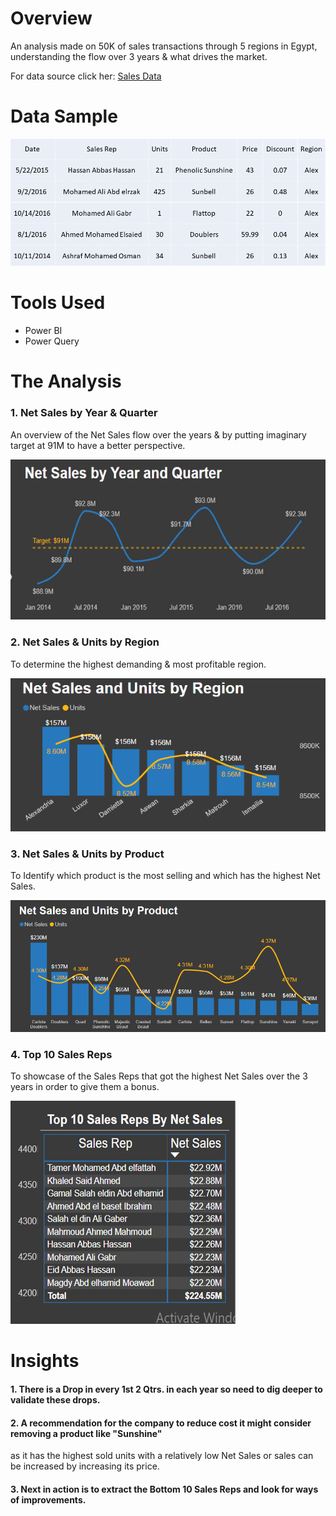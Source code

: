 # Overview
  An analysis made on 50K of sales transactions through 5 regions in Egypt, understanding the flow over 3 years & what drives the market.
  
  For data source click her: [Sales Data](/Source_Data/)

# Data Sample
![](Images/Data_Sample.png)

# Tools Used
  * Power BI
  * Power Query

# The Analysis

  ### 1. Net Sales by Year & Quarter

  An overview of the Net Sales flow over the years & by putting imaginary target at 91M to have a better perspective.
  
  ![](Images/1_Net_Sales_by_Yr_&_Qtr.PNG)
  
  ### 2. Net Sales & Units by Region

  To determine the highest demanding & most profitable region.
  
  ![](Images/2_Net_Sales_&_Units_by_Region.png)
  
  ### 3. Net Sales & Units by Product

  To Identify which product is the most selling and which has the highest Net Sales.
  
  ![](Images/3_Net_Sales_&_Units_by_Product.png)
  
  ### 4. Top 10 Sales Reps

  To showcase of the Sales Reps that got the highest Net Sales over the 3 years in order to give them a bonus.
  
  ![](Images/4_Top_10_Sales_Reps.PNG)

  # Insights

  #### 1. There is a Drop in every 1st 2 Qtrs. in each year so need to dig deeper to validate these drops.
  #### 2. A recommendation for the company to reduce cost it might consider removing a product like "Sunshine" 
  as it has the highest sold units with a relatively low Net Sales or sales can be increased by increasing its price.
  #### 3. Next in action is to extract the Bottom 10 Sales Reps and look for ways of improvements.


